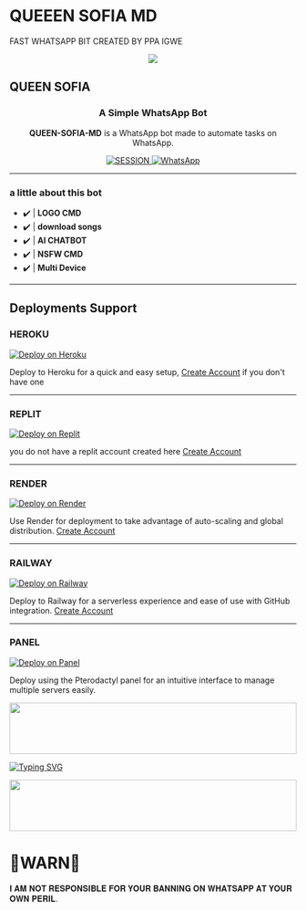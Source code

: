 # QUEEEN SOFIA MD
FAST WHATSAPP BIT CREATED BY PPA IGWE
<p align="center">
<img src="https://i.imgur.com/dzu182i.jpeg" />
</p>
<h2>QUEEN SOFIA</h2></h2>
<h3 align="center">A Simple WhatsApp Bot</h3>

<p align="center">
    <strong>QUEEN-SOFIA-MD</strong> is a WhatsApp bot made to automate tasks on WhatsApp.
</p>

<p align="center">
    <a href='https://anna-web-woad.vercel.app/' target="_blank">
        <img alt='SESSION' src='https://img.shields.io/badge/Get%20Session%20ID-100000?style=for-the-badge&logo=scan&logoColor=white&labelColor=black&color=blue'/>
    </a>
     <a href="https://whatsapp.com/channel/0029VartOqACMY0OUI2n350j">
        <img alt="WhatsApp" src="https://img.shields.io/badge/-Whatsapp%20Channel-green?style=for-the-badge&logo=whatsapp&logoColor=black"/>
    </a>
</p>

---

### a little about this bot
- ✔️ | **LOGO CMD** 
- ✔️ | **download songs** 
- ✔️ | **AI CHATBOT**
- ✔️ | **NSFW CMD**
- ✔️ | **Multi Device**   
---------

## Deployments Support

### HEROKU
[![Deploy on Heroku](https://img.shields.io/badge/Deploy%20on-Heroku-430098?style=for-the-badge&logo=heroku&logoColor=white)](https://www.heroku.com/deploy?template=https://github.com/PAPAIGWE241/QUEEN_SOFIA)

Deploy to Heroku for a quick and easy setup, [Create Account](https://signup.heroku.com/login) if you don't have one

---

### REPLIT
[![Deploy on Replit](https://img.shields.io/badge/Deploy%20on-Replit-0B0D0E?style=for-the-badge&logo=render&logoColor=white)](https://repl.it/github/PAPAIGWE241/QUEEN_SOFIA) 

you do not have a replit account created here [Create Account](https://replit.com/signup)

---

### RENDER
[![Deploy on Render](https://img.shields.io/badge/Deploy%20on-Render-003d2b?style=for-the-badge&logo=render&logoColor=white)](https://render.com/deploy?repo=https://github.com/PAPAIGWE241/QUEEN_SOFIA&env=SESSION_ID,BOT_INFO)

Use Render for deployment to take advantage of auto-scaling and global distribution. [Create Account](https://render.com/)

---

### RAILWAY
[![Deploy on Railway](https://img.shields.io/badge/Deploy%20on-Railway-0B0D0E?style=for-the-badge&logo=railway&logoColor=white)](https://railway.app/new/template?template=https://github.com/PAPAIGWE241/QUEEN_SOFIA&envs=SESSION_ID)


Deploy to Railway for a serverless experience and ease of use with GitHub integration. [Create Account](https://railway.app/)

---

### PANEL
[![Deploy on Panel](https://img.shields.io/badge/Deploy%20on-Panel-FF7139?style=for-the-badge&logo=pterodactyl&logoColor=white)](https://cpanel.net/)

Deploy using the Pterodactyl panel for an intuitive interface to manage multiple servers easily.


<img src="https://i.imgur.com/dBaSKWF.gif" height="90" width="100%">

<a href="https://git.io/typing-svg"><img src="https://readme-typing-svg.demolab.com?font=Black+Ops+One&size=50&pause=1000&color=F70707&center=true&width=910&height=100&lines=QUEEN+SOFIA" alt="Typing SVG" /></a>
  </p>
<img src="https://i.imgur.com/dBaSKWF.gif" height="90" width="100%">



# 🚨WARN🚨
𝐈 𝐀𝐌 𝐍𝐎𝐓 𝐑𝐄𝐒𝐏𝐎𝐍𝐒𝐈𝐁𝐋𝐄 𝐅𝐎𝐑 𝐘𝐎𝐔𝐑 𝐁𝐀𝐍𝐍𝐈𝐍𝐆 𝐎𝐍 𝐖𝐇𝐀𝐓𝐒𝐀𝐏𝐏 𝐀𝐓 𝐘𝐎𝐔𝐑 𝐎𝐖𝐍 𝐏𝐄𝐑𝐈𝐋. 
